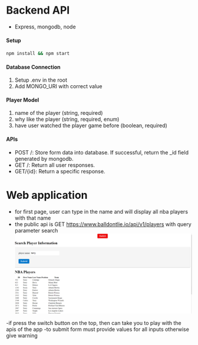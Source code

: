 # Backend API
- Express, mongodb, node
#### Setup

```bash
npm install && npm start
```

#### Database Connection

1. Setup .env in the root
2. Add MONGO_URI with correct value

#### Player Model

1. name of the player (string, required)
2. why like the player (string, required, enum)
3. have user watched the player game before (boolean, required)

#### APIs

- POST /: Store form data into database. If successful, return the _id field generated by mongodb. 
- GET /: Return all user responses. 
- GET/{id}: Return a specific response. 

# Web application
- for first page, user can type in the name and will display all nba players with that name
- the public api is GET https://www.balldontlie.io/api/v1/players with query parameter search
![web](a.png)

-if press the switch button on the top, then can take you to play with the apis of the app
-to submit form must provide values for all inputs otherwise give warning
